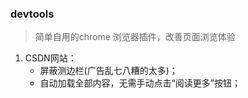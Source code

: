 ### devtools

> 简单自用的chrome 浏览器插件，改善页面浏览体验

1. CSDN网站：
   - 屏蔽测边栏(广告乱七八糟的太多)；
   - 自动加载全部内容，无需手动点击“阅读更多”按钮；